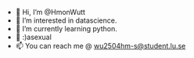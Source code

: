 - 👋 Hi, I’m @HmonWutt
- 👀 I’m interested in datascience.
- 🌱 I’m currently learning python.
- 💞️ :)asexual
- 📫 You can reach me @ wu2504hm-s@student.lu.se

<!---
HmonWutt/HmonWutt is a ✨ special ✨ repository because its `README.md` (this file) appears on your GitHub profile.
You can click the Preview link to take a look at your changes.
--->
